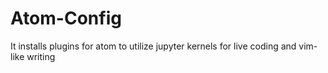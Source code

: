 # Atom-Config

It installs plugins for atom to utilize jupyter kernels for live coding and vim-like writing
